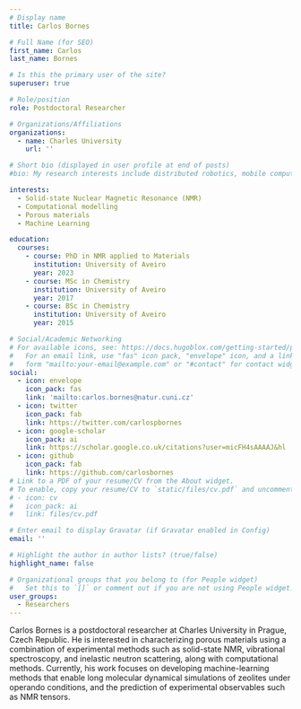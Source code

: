 ```yaml
---
# Display name
title: Carlos Bornes

# Full Name (for SEO)
first_name: Carlos
last_name: Bornes

# Is this the primary user of the site?
superuser: true

# Role/position
role: Postdoctoral Researcher

# Organizations/Affiliations
organizations:
  - name: Charles University
    url: ''

# Short bio (displayed in user profile at end of posts)
#bio: My research interests include distributed robotics, mobile computing and programmable matter.

interests:
  - Solid-state Nuclear Magnetic Resonance (NMR)
  - Computational modelling
  - Porous materials
  - Machine Learning

education:
  courses:
    - course: PhD in NMR applied to Materials
      institution: University of Aveiro
      year: 2023
    - course: MSc in Chemistry
      institution: University of Aveiro
      year: 2017
    - course: BSc in Chemistry
      institution: University of Aveiro
      year: 2015

# Social/Academic Networking
# For available icons, see: https://docs.hugoblox.com/getting-started/page-builder/#icons
#   For an email link, use "fas" icon pack, "envelope" icon, and a link in the
#   form "mailto:your-email@example.com" or "#contact" for contact widget.
social:
  - icon: envelope
    icon_pack: fas
    link: 'mailto:carlos.bornes@natur.cuni.cz'
  - icon: twitter
    icon_pack: fab
    link: https://twitter.com/carlospbornes
  - icon: google-scholar
    icon_pack: ai
    link: https://scholar.google.co.uk/citations?user=micFH4sAAAAJ&hl
  - icon: github
    icon_pack: fab
    link: https://github.com/carlosbornes
# Link to a PDF of your resume/CV from the About widget.
# To enable, copy your resume/CV to `static/files/cv.pdf` and uncomment the lines below.
# - icon: cv
#   icon_pack: ai
#   link: files/cv.pdf

# Enter email to display Gravatar (if Gravatar enabled in Config)
email: ''

# Highlight the author in author lists? (true/false)
highlight_name: false

# Organizational groups that you belong to (for People widget)
#   Set this to `[]` or comment out if you are not using People widget.
user_groups:
  - Researchers
---
```


Carlos Bornes is a postdoctoral researcher at Charles University in Prague, Czech Republic. He is interested in characterizing porous materials using a combination of experimental methods such as solid-state NMR, vibrational spectroscopy, and inelastic neutron scattering, along with computational methods. Currently, his work focuses on developing machine-learning methods that enable long molecular dynamical simulations of zeolites under operando conditions, and the prediction of experimental observables such as NMR tensors.
